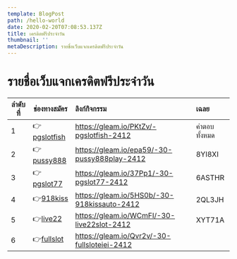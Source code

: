 ```yaml
---
template: BlogPost
path: /hello-world
date: 2020-02-20T07:08:53.137Z
title: เครดิตฟรีประจำวัน
thumbnail: ''
metaDescription: รายชื่อเว็บแจกเครดิตฟรีประจำวัน
---
```


# รายชื่อเว็บแจกเครดิตฟรีประจำวัน  
| ลำดับที่ | ช่องทางสมัคร | ลิงก์กิจกรรม | เฉลย |
| ---- | ---- | :---- | :---- |
| 1 |👉[pgslotfish](https://game.pgslot.fish/register?token=GYkVqDfybrYTbvmX)| https://gleam.io/PKtZv/-pgslotfish-2412 | คำตอบทั้งหมด |
| 2 |👉[pussy888](https://group-other.s3.ap-southeast-1.amazonaws.com/psplay/index.html?token=kgmwhopbr9NBIZDn) |https://gleam.io/epa59/-30-pussy888play-2412 | 8YI8XI |
| 3 |👉[pgslot77](https://group-au.s3.ap-southeast-1.amazonaws.com/pgsau/index.html?token=ldyjpjIyD7U0vLMx) | https://gleam.io/37Pp1/-30-pgslot77-2412 | 6ASTHR |
| 4 |👉[918kiss](https://group-au.s3.ap-southeast-1.amazonaws.com/kissau/index.html?token=3pinqdM21SRlOHzJ) | https://gleam.io/5HS0b/-30-918kissauto-2412 | 2QL3JH |
| 5 |👉[live22](https://grorp-ab.s3.ap-southeast-1.amazonaws.com/live/index.html?token=vD7UFUejwy7jGHFC) | https://gleam.io/WCmFI/-30-live22slot-2412 | XYT71A | 
| 6 |👉[fullslot](https://member.fullsloteiei.com/) | https://gleam.io/Qvr2v/-30-fullsloteiei-2412 |
